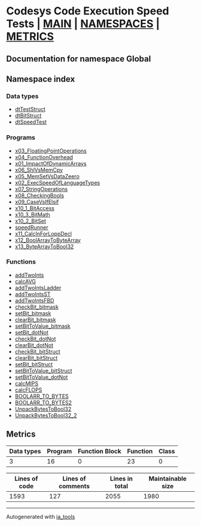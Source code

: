 # Codesys Code Execution Speed Tests | [MAIN] | [NAMESPACES] | [METRICS]  

## Documentation for namespace Global  

## Namespace index  

### Data types  

- [dtTestStruct](dt/dtTestStruct_st.md)  
- [dtBitStruct](dt/dtBitStruct_st.md)  
- [dtSpeedTest](dt/dtSpeedTest_st.md)  


### Programs  

- [x03_FloatingPointOperations](prg/x03_FloatingPointOperations_st.md)  
- [x04_FunctionOverhead](prg/x04_FunctionOverhead_st.md)  
- [x01_ImpactOfDynamicArrays](prg/x01_ImpactOfDynamicArrays_st.md)  
- [x06_ShlVsMemCpy](prg/x06_ShlVsMemCpy_st.md)  
- [x05_MemSetVsDataZeero](prg/x05_MemSetVsDataZeero_st.md)  
- [x02_ExecSpeedOfLanguageTypes](prg/x02_ExecSpeedOfLanguageTypes_st.md)  
- [x07_StringOperations](prg/x07_StringOperations_st.md)  
- [x08_CheckingBools](prg/x08_CheckingBools_st.md)  
- [x09_CaseVsIfElsif](prg/x09_CaseVsIfElsif_st.md)  
- [x10_1_BitAccess](prg/x10_1_BitAccess_st.md)  
- [x10_3_BitMath](prg/x10_3_BitMath_st.md)  
- [x10_2_BitSet](prg/x10_2_BitSet_st.md)  
- [speedRunner](prg/speedRunner_st.md)  
- [x11_CalcInForLoppDecl](prg/x11_CalcInForLoppDecl_st.md)  
- [x12_BoolArrayToByteArray](prg/x12_BoolArrayToByteArray_st.md)  
- [x13_ByteArrayToBool32](prg/x13_ByteArrayToBool32_st.md)  



### Functions  

- [addTwoInts](fc/addTwoInts_st.md)  
- [calcAVG](fc/calcAVG_st.md)  
- [addTwoIntsLadder](fc/addTwoIntsLadder_st.md)  
- [addTwoIntsST](fc/addTwoIntsST_st.md)  
- [addTwoIntsFBD](fc/addTwoIntsFBD_st.md)  
- [checkBit_bitmask](fc/checkBit_bitmask_st.md)  
- [setBit_bitmask](fc/setBit_bitmask_st.md)  
- [clearBit_bitmask](fc/clearBit_bitmask_st.md)  
- [setBitToValue_bitmask](fc/setBitToValue_bitmask_st.md)  
- [setBit_dotNot](fc/setBit_dotNot_st.md)  
- [checkBit_dotNot](fc/checkBit_dotNot_st.md)  
- [clearBit_dotNot](fc/clearBit_dotNot_st.md)  
- [checkBit_bitStruct](fc/checkBit_bitStruct_st.md)  
- [clearBit_bitStruct](fc/clearBit_bitStruct_st.md)  
- [setBit_bitStruct](fc/setBit_bitStruct_st.md)  
- [setBitToValue_bitStruct](fc/setBitToValue_bitStruct_st.md)  
- [setBitToValue_dotNot](fc/setBitToValue_dotNot_st.md)  
- [calcMIPS](fc/calcMIPS_st.md)  
- [calcFLOPS](fc/calcFLOPS_st.md)  
- [BOOLARR_TO_BYTES](fc/BOOLARR_TO_BYTES_st.md)  
- [BOOLARR_TO_BYTES2](fc/BOOLARR_TO_BYTES2_st.md)  
- [UnpackBytesToBool32](fc/UnpackBytesToBool32_st.md)  
- [UnpackBytesToBool32_2](fc/UnpackBytesToBool32_2_st.md)  



## Metrics  

| Data types | Program | Function Block | Function | Class |
| ---------- | ------- | -------------- | -------- | ----- |
 3 | 16 | 0 | 23 | 0 |

| Lines of code | Lines of comments | Lines in total | Maintainable size |
| ------------- | ----------------- | -------------- | ----------------- |
| 1593 |127 |2055 | 1980 |

 ---
Autogenerated with [ia_tools](https://github.com/tkucic/ia_tools)  

[MAIN]: ../../../index_st.md
[NAMESPACES]: ../nsList_st.md
[METRICS]: ../../metrics_st.md
